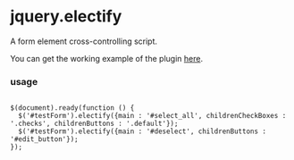 # jquery.electify

A form element cross-controlling script.

You can get the working example of the plugin <a href="http://jsfiddle.net/utr64kbz/7/" target="_blank">here</a>. 

### usage
<pre lang="javascript">
<code>
$(document).ready(function () {
  $('#testForm').electify({main : '#select_all', childrenCheckBoxes : '.checks', childrenButtons : '.default'});
  $('#testForm').electify({main : '#deselect', childrenButtons : '#edit_button'});
});
</code>
</pre>